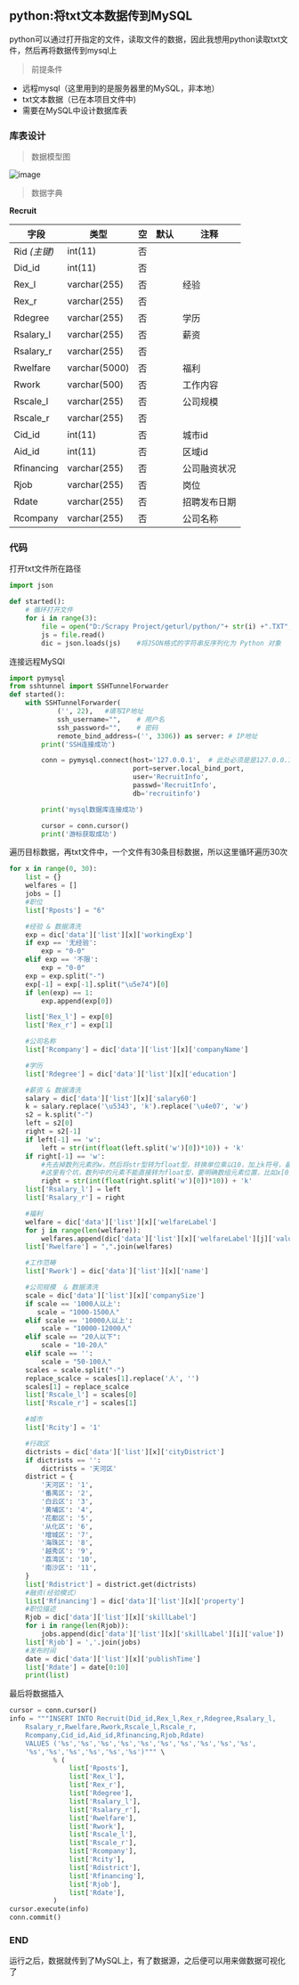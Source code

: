 ## python:将txt文本数据传到MySQL

python可以通过打开指定的文件，读取文件的数据，因此我想用python读取txt文件，然后再将数据传到mysql上

> 前提条件

*  远程mysql（这里用到的是服务器里的MySQL，非本地）
*  txt文本数据（已在本项目文件中)
*  需要在MySQL中设计数据库表

### 库表设计

> 数据模型图

![image](https://github.com/Aomoriii/RecruitInfo-spider/blob/main/static/img/table.png?raw=true)

> 数据字典

**Recruit**

| 字段         | 类型          | 空   | 默认 | 注释         |
| ------------ | ------------- | ---- | ---- | ------------ |
| Rid *(主键)* | int(11)       | 否   |      |              |
| Did_id       | int(11)       | 否   |      |              |
| Rex_l        | varchar(255)  | 否   |      | 经验         |
| Rex_r        | varchar(255)  | 否   |      |              |
| Rdegree      | varchar(255)  | 否   |      | 学历         |
| Rsalary_l    | varchar(255)  | 否   |      | 薪资         |
| Rsalary_r    | varchar(255)  | 否   |      |              |
| Rwelfare     | varchar(5000) | 否   |      | 福利         |
| Rwork        | varchar(500)  | 否   |      | 工作内容     |
| Rscale_l     | varchar(255)  | 否   |      | 公司规模     |
| Rscale_r     | varchar(255)  | 否   |      |              |
| Cid_id       | int(11)       | 否   |      | 城市id       |
| Aid_id       | int(11)       | 否   |      | 区域id       |
| Rfinancing   | varchar(255)  | 否   |      | 公司融资状况 |
| Rjob         | varchar(255)  | 否   |      | 岗位         |
| Rdate        | varchar(255)  | 否   |      | 招聘发布日期 |
| Rcompany     | varchar(255)  | 否   |      | 公司名称     |


### 代码

打开txt文件所在路径
```python
import json

def started():
    # 循环打开文件
    for i in range(3):
        file = open("D:/Scrapy Project/geturl/python/"+ str(i) +".TXT", 'r', encoding='UTF-8')
        js = file.read()
        dic = json.loads(js)    #将JSON格式的字符串反序列化为 Python 对象
```

连接远程MySQl
```python
import pymysql
from sshtunnel import SSHTunnelForwarder
def started():
    with SSHTunnelForwarder(
            ('', 22),   #填写IP地址
            ssh_username="",    # 用户名
            ssh_password="",    # 密码
            remote_bind_address=('', 3306)) as server: # IP地址
        print('SSH连接成功')

        conn = pymysql.connect(host='127.0.0.1',  # 此处必须是是127.0.0.1
                               port=server.local_bind_port,
                               user='RecruitInfo',
                               passwd='RecruitInfo',
                               db='recruitinfo')

        print('mysql数据库连接成功')

        cursor = conn.cursor()
        print('游标获取成功')
```
遍历目标数据，再txt文件中，一个文件有30条目标数据，所以这里循环遍历30次
```python
for x in range(0, 30):
    list = {}
    welfares = []
    jobs = []
    #职位
    list['Rposts'] = "6"

    #经验 & 数据清洗
    exp = dic['data']['list'][x]['workingExp']
    if exp == '无经验':
        exp = "0-0"
    elif exp == '不限':
        exp = "0-0"
    exp = exp.split("-")
    exp[-1] = exp[-1].split("\u5e74")[0]
    if len(exp) == 1:
        exp.append(exp[0])

    list['Rex_l'] = exp[0]
    list['Rex_r'] = exp[1]

    #公司名称
    list['Rcompany'] = dic['data']['list'][x]['companyName']

    #学历
    list['Rdegree'] = dic['data']['list'][x]['education']

    #薪资 & 数据清洗
    salary = dic['data']['list'][x]['salary60']
    k = salary.replace('\u5343', 'k').replace('\u4e07', 'w')
    s2 = k.split("-")
    left = s2[0]
    right = s2[-1]
    if left[-1] == 'w':
        left = str(int(float(left.split('w')[0])*10)) + 'k'
    if right[-1] == 'w':
        #先去掉数列元素的w，然后将str型转为float型，转换单位乘以10，加上k符号，最后再转为str型
        #这里有个坑，数列中的元素不能直接转为float型，要明确数组元素位置，比如x[0]
        right = str(int(float(right.split('w')[0])*10)) + 'k'
    list['Rsalary_l'] = left
    list['Rsalary_r'] = right

    #福利
    welfare = dic['data']['list'][x]['welfareLabel']
    for j in range(len(welfare)):
        welfares.append(dic['data']['list'][x]['welfareLabel'][j]['value'])
    list['Rwelfare'] = ",".join(welfares)

    #工作范畴
    list['Rwork'] = dic['data']['list'][x]['name']

    #公司规模  & 数据清洗
    scale = dic['data']['list'][x]['companySize']
    if scale == '1000人以上':
       scale = "1000-1500人"
    elif scale == '10000人以上':
        scale = "10000-12000人"
    elif scale == "20人以下":
        scale = "10-20人"
    elif scale == '':
        scale = "50-100人"
    scales = scale.split("-")
    replace_scalce = scales[1].replace('人', '')
    scales[1] = replace_scalce
    list['Rscale_l'] = scales[0]
    list['Rscale_r'] = scales[1]

    #城市
    list['Rcity'] = '1'

    #行政区
    dictrists = dic['data']['list'][x]['cityDistrict']
    if dictrists == '':
        dictrists = '天河区'
    district = {
        '天河区': '1',
        '番禺区': '2',
        '白云区': '3',
        '黄埔区': '4',
        '花都区': '5',
        '从化区': '6',
        '增城区': '7',
        '海珠区': '8',
        '越秀区': '9',
        '荔湾区': '10',
        '南沙区': '11',
    }
    list['Rdistrict'] = district.get(dictrists)
    #融资(经验模式）
    list['Rfinancing'] = dic['data']['list'][x]['property']
    #职位描述
    Rjob = dic['data']['list'][x]['skillLabel']
    for i in range(len(Rjob)):
        jobs.append(dic['data']['list'][x]['skillLabel'][i]['value'])
    list['Rjob'] = ','.join(jobs)
    #发布时间
    date = dic['data']['list'][x]['publishTime']
    list['Rdate'] = date[0:10]
    print(list)

```
最后将数据插入
```python
cursor = conn.cursor()
info = """INSERT INTO Recruit(Did_id,Rex_l,Rex_r,Rdegree,Rsalary_l,
    Rsalary_r,Rwelfare,Rwork,Rscale_l,Rscale_r,
    Rcompany,Cid_id,Aid_id,Rfinancing,Rjob,Rdate) 
    VALUES ('%s','%s','%s','%s','%s','%s','%s','%s','%s','%s',
    '%s','%s','%s','%s','%s','%s')""" \
           % (
               list['Rposts'],
               list['Rex_l'],
               list['Rex_r'],
               list['Rdegree'],
               list['Rsalary_l'],
               list['Rsalary_r'],
               list['Rwelfare'],
               list['Rwork'],
               list['Rscale_l'],
               list['Rscale_r'],
               list['Rcompany'],
               list['Rcity'],
               list['Rdistrict'], 
               list['Rfinancing'],
               list['Rjob'],
               list['Rdate'],
           )
cursor.execute(info)
conn.commit()                     
```

### END

运行之后，数据就传到了MySQL上，有了数据源，之后便可以用来做数据可视化了